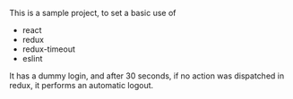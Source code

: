 This is a sample project, to set a basic use of

- react
- redux
- redux-timeout
- eslint

It has a dummy login, and after 30 seconds, if no action was dispatched in redux, it performs an automatic logout.